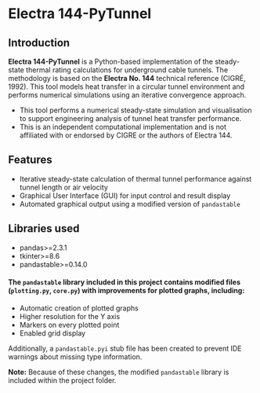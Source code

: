 # Electra 144-PyTunnel

## Introduction

**Electra 144-PyTunnel** is a Python-based implementation of the steady-state thermal rating calculations for underground cable tunnels. The methodology is based on the **Electra No. 144** technical reference (CIGRÉ, 1992). This tool models heat transfer in a circular tunnel environment and performs numerical simulations using an iterative convergence approach.


- This tool performs a numerical steady-state simulation and visualisation to support engineering analysis of tunnel heat transfer performance.
- This is an independent computational implementation and is not affiliated with or endorsed by CIGRE or the authors of Electra 144.

## Features

- Iterative steady-state calculation of thermal tunnel performance against tunnel length or air velocity
- Graphical User Interface (GUI) for input control and result display
- Automated graphical output using a modified version of `pandastable`

## Libraries used

- pandas>=2.3.1  
- tkinter>=8.6  
- pandastable>=0.14.0


#### The `pandastable` library included in this project contains modified files (`plotting.py`, `core.py`) with improvements for plotted graphs, including:

- Automatic creation of plotted graphs  
- Higher resolution for the Y axis  
- Markers on every plotted point  
- Enabled grid display  

Additionally, a `pandastable.pyi` stub file has been created to prevent IDE warnings about missing type information.

**Note:** Because of these changes, the modified `pandastable` library is included within the project folder.

